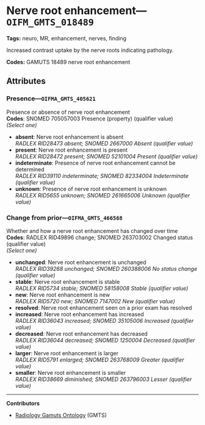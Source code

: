 # Nerve root enhancement—`OIFM_GMTS_018489`

**Tags:** neuro, MR, enhancement, nerves, finding

Increased contrast uptake by the nerve roots indicating pathology.

**Codes:** GAMUTS 18489 nerve root enhancement

## Attributes

### Presence—`OIFMA_GMTS_405621`

Presence or absence of nerve root enhancement  
**Codes**: SNOMED 705057003 Presence (property) (qualifier value)  
*(Select one)*

- **absent**: Nerve root enhancement is absent  
_RADLEX RID28473 absent; SNOMED 2667000 Absent (qualifier value)_
- **present**: Nerve root enhancement is present  
_RADLEX RID28472 present; SNOMED 52101004 Present (qualifier value)_
- **indeterminate**: Presence of nerve root enhancement cannot be determined  
_RADLEX RID39110 indeterminate; SNOMED 82334004 Indeterminate (qualifier value)_
- **unknown**: Presence of nerve root enhancement is unknown  
_RADLEX RID5655 unknown; SNOMED 261665006 Unknown (qualifier value)_

### Change from prior—`OIFMA_GMTS_466568`

Whether and how a nerve root enhancement has changed over time  
**Codes**: RADLEX RID49896 change; SNOMED 263703002 Changed status (qualifier value)  
*(Select one)*

- **unchanged**: Nerve root enhancement is unchanged  
_RADLEX RID39268 unchanged; SNOMED 260388006 No status change (qualifier value)_
- **stable**: Nerve root enhancement is stable  
_RADLEX RID5734 stable; SNOMED 58158008 Stable (qualifier value)_
- **new**: Nerve root enhancement is new  
_RADLEX RID5720 new; SNOMED 7147002 New (qualifier value)_
- **resolved**: Nerve root enhancement seen on a prior exam has resolved  
- **increased**: Nerve root enhancement has increased  
_RADLEX RID36043 increased; SNOMED 35105006 Increased (qualifier value)_
- **decreased**: Nerve root enhancement has decreased  
_RADLEX RID36044 decreased; SNOMED 1250004 Decreased (qualifier value)_
- **larger**: Nerve root enhancement is larger  
_RADLEX RID5791 enlarged; SNOMED 263768009 Greater (qualifier value)_
- **smaller**: Nerve root enhancement is smaller  
_RADLEX RID38669 diminished; SNOMED 263796003 Lesser (qualifier value)_

---

**Contributors**

- [Radiology Gamuts Ontology](https://gamuts.net/) (GMTS)